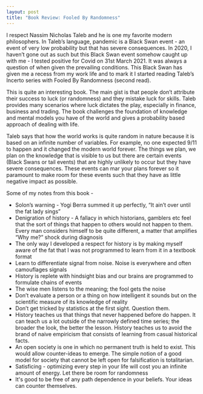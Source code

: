 ```yaml
---
layout: post
title: "Book Review: Fooled By Randomness"
---
```


I respect Nassim Nicholas Taleb and he is one my favorite modern philosophers. In Taleb’s language, pandemic is a Black Swan event - an event of very low probability but that has severe consequences. In 2020, I haven’t gone out as such but this Black Swan event somehow caught up with me - I tested positive for Covid on 31st March 2021. It was always a question of when given the prevailing conditions. This Black Swan has given me a recess from my work life and to mark it I started reading Taleb’s Incerto series with Fooled By Randomness (second read).

This is quite an interesting book. The main gist is that people don’t attribute their success to luck (or randomness) and they mistake luck for skills. Taleb provides many scenarios where luck dictates the play, especially in finance, business and trading. The book challenges the foundation of knowledge and mental models you have of the world and gives a probability based approach of dealing with life.

Taleb says that how the world works is quite random in nature because it is based on an infinite number of variables. For example, no one expected 9/11 to happen and it changed the modern world forever. The things we plan, we plan on the knowledge that is visible to us but there are certain events (Black Swans or tail events) that are highly unlikely to occur but they have severe consequences. These events can mar your plans forever so it paramount to make room for these events such that they have as little negative impact as possible.

Some of my notes from this book - 
* Solon’s warning - Yogi Berra summed it up perfectly, “It ain’t over until the fat lady sings”
* Denigration of history - A fallacy in which historians, gamblers etc feel that the sort of things that happen to others would not happen to them. Every man considers himself to be quite different, a matter that amplifies “Why me?” shock during diagnosis
* The only way I developed a respect for history is by making myself aware of the fat that I was not programmed to learn from it in a textbook format
* Learn to differentiate signal from noise. Noise is everywhere and often camouflages signals
* History is replete with hindsight bias and our brains are programmed to formulate chains of events
* The wise men listens to the meaning; the fool gets the noise
* Don’t evaluate a person or a thing on how intelligent it sounds but on the scientific measure of its knowledge of reality
* Don’t get tricked by statistics at the first sight. Question them.
* History teaches us that things that never happened before do happen. It can teach us a lot outside of the narrowly defined time series; the broader the look, the better the lesson. History teaches us to avoid the brand of naive empiricism that consists of learning from casual historical facts.
* An open society is one in which no permanent truth is held to exist. This would allow counter-ideas to emerge. The simple notion of a good model for society that cannot be left open for falsification is totalitarian.
* Satisficing - optimizing every step in your life will cost you an infinite amount of energy. Let there be room for randomness
* It's good to be free of any path dependence in your beliefs. Your ideas can counter themselves.
